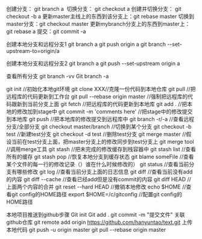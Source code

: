创建分支：  git branch a 
切换分支：  git checkout a
创建并切换分支：  git checkout -b a
更新master主线上的东西到该分支上：git rebase master
切换到master分支：git checkout master
更新mybranch分支上的东西到master上：git rebase a
提交：git commit -a

创建本地分支和远程分支1
git branch a
git push origin a
git branch --set-upstream-to=origin/a

创建本地分支和远程分支2
git branch a
git push --set-upstream origin a

查看所有分支
git branch -vv
Git branch -a

git init //初始化本地git环境
git clone XXX//克隆一份代码到本地仓库
git pull //把远程库的代码更新到工作台
git pull --rebase origin master //强制把远程库的代码跟新到当前分支上面
git fetch //把远程库的代码更新到本地库
git add . //把本地的修改加到stage中
git commit -m 'comments here' //把stage中的修改提交到本地库
git push //把本地库的修改提交到远程库中
git branch -r/-a //查看远程分支/全部分支
git checkout master/branch //切换到某个分支
git checkout -b test //新建test分支
git checkout -d test //删除test分支
git merge master //假设当前在test分支上面，把master分支上的修改同步到test分支上
git merge tool //调用merge工具
git stash //把未完成的修改缓存到栈容器中
git stash list //查看所有的缓存
git stash pop //恢复本地分支到缓存状态
git blame someFile //查看某个文件的每一行的修改记录（）谁在什么时候修改的）
git status //查看当前分支有哪些修改
git log //查看当前分支上面的日志信息
git diff //查看当前没有add的内容
git diff --cache //查看已经add但是没有commit的内容
git diff HEAD //上面两个内容的合并
git reset --hard HEAD //撤销本地修改
echo $HOME //查看git config的HOME路径
export $HOME=/c/gitconfig //配置git config的HOME路径


本地项目推送到github步骤
Git init
Git add .
git commit -m "提交文件"
关联github仓库
git remote add origin https://github.com/hanyuntao/text.git
上传本地代码
git push -u origin master
git pull --rebase origin master


